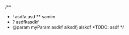 /**
 * ! asdfa asd
 ** samim 
 * ? asdfkasdkf
 * @param myParam asdkf alksdfj alskdf
 *TODO: asdf 
 */